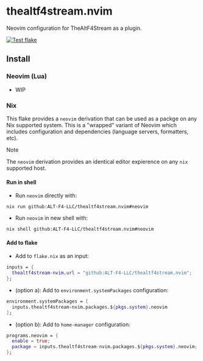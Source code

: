 # thealtf4stream.nvim
Neovim configuration for TheAltF4Stream as a plugin.

[![Test flake](https://github.com/ALT-F4-LLC/thealtf4stream.nvim/actions/workflows/flake.yml/badge.svg)](https://github.com/ALT-F4-LLC/thealtf4stream.nvim/actions/workflows/flake.yml)

## Install

### Neovim (Lua)

- WIP

### Nix

This flake provides a `neovim` derivation that can be used as a packge on any Nix supported system. This is a "wrapped" variant of Neovim which includes configuration and dependencies (language servers, formatters, etc).

> [!NOTE]
> The `neovim` derivation provides an identical editor expierence on any `nix` supported host.

#### Run in shell

- Run `neovim` directly with:

```shell
nix run github:ALT-F4-LLC/thealtf4stream.nvim#neovim
```

- Run `neovim` in new shell with:

```shell
nix shell github:ALT-F4-LLC/thealtf4stream.nvim#neovim
```

#### Add to flake

- Add to `flake.nix` as an input:

```nix
inputs = {
  thealtf4stream-nvim.url = "github:ALT-F4-LLC/thealtf4stream.nvim";
};
```

- (option a): Add to `environment.systemPackages` configuration:

```nix
environment.systemPackages = [
  inputs.thealtf4stream-nvim.packages.${pkgs.system}.neovim
];
```

- (option b): Add to `home-manager` configuration:

```nix
programs.neovim = {
  enable = true;
  package = inputs.thealtf4stream-nvim.packages.${pkgs.system}.neovim;
};
```
